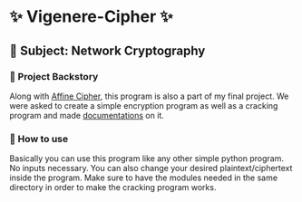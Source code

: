 # ✨ Vigenere-Cipher ✨
## 📎 Subject: Network Cryptography
### 📖 Project Backstory
Along with [Affine Cipher](https://github.com/sinatraXX/Affine-Cipher), this program is also a part of my final project. We were asked to create a simple encryption program as well as a cracking program and made [documentations](https://drive.google.com/file/d/1eJ0n9NELsnuXXV9H4clOYJj2oYttAbeD/view) on it.
### 📝 How to use
Basically you can use this program like any other simple python program. No inputs necessary. You can also change your desired plaintext/ciphertext inside the program. Make sure to have the modules needed in the same directory in order to make the cracking program works.
